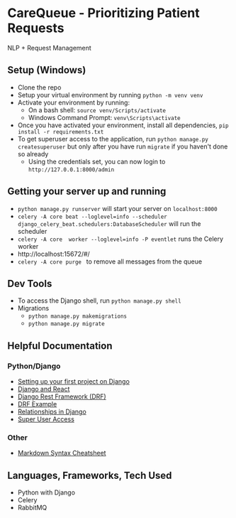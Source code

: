# CareQueue - Prioritizing Patient Requests

NLP + Request Management

## Setup (Windows)
- Clone the repo
- Setup your virtual environment by running `python -m venv venv`
- Activate your environment by running: 
    - On a bash shell: `source venv/Scripts/activate`
    - Windows Command Prompt: `venv\Scripts\activate`
- Once you have activated your environment, install all dependencies, `pip install -r requirements.txt`
- To get superuser access to the application, run `python manage.py createsuperuser` but only after you have run `migrate` if you haven't done so already
    - Using the credentials set, you can now login to `http://127.0.0.1:8000/admin` 

## Getting your server up and running
- `python manage.py runserver` will start your server on `localhost:8000` 
- `celery -A core beat --loglevel=info --scheduler django_celery_beat.schedulers:DatabaseScheduler` will run the scheduler
- `celery -A core  worker --loglevel=info -P eventlet` runs the Celery worker
- http://localhost:15672/#/
- `celery -A core purge ` to remove all messages from the queue

## Dev Tools
- To access the Django shell, run `python manage.py shell`
- Migrations
    - `python manage.py makemigrations`
    - `python manage.py migrate`

## Helpful Documentation
### Python/Django
- [Setting up your first project on Django](https://realpython.com/get-started-with-django-1/#what-youre-going-to-build)
- [Django and React](https://www.digitalocean.com/community/tutorials/build-a-to-do-application-using-django-and-react)
- [Django Rest Framework (DRF)](https://www.django-rest-framework.org/#example)
- [DRF Example](https://www.geeksforgeeks.org/django-rest-api-crud-with-drf/)
- [Relationships in Django](https://www.webforefront.com/django/setuprelationshipsdjangomodels.html#:~:text=Many%20to%20many%20relationships%20in,belong%20to%20many%20Store%20records.)
- [Super User Access](https://codinggear.blog/how-to-create-superuser-in-django/#:~:text=The%20easiest%20and%20most%20popular,email%2C%20and%20finally%20your%20password.)
### Other
- [Markdown Syntax Cheatsheet](https://www.markdownguide.org/cheat-sheet/)

## Languages, Frameworks, Tech Used
- Python with Django
- Celery
- RabbitMQ
